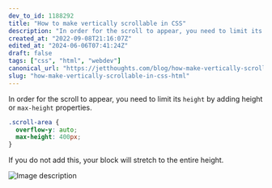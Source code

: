 ```yaml
---
dev_to_id: 1188292
title: "How to make vertically scrollable in CSS"
description: "In order for the scroll to appear, you need to limit its height by adding height or max-height..."
created_at: "2022-09-08T21:16:07Z"
edited_at: "2024-06-06T07:41:24Z"
draft: false
tags: ["css", "html", "webdev"]
canonical_url: "https://jetthoughts.com/blog/how-make-vertically-scrollable-in-css-html"
slug: "how-make-vertically-scrollable-in-css-html"
---
```

In order for the scroll to appear, you need to limit its `height` by adding height or `max-height` properties.

```css
.scroll-area {
  overflow-y: auto;
  max-height: 400px;
}
```

If you do not add this, your block will stretch to the entire height.


![Image description](https://dev-to-uploads.s3.amazonaws.com/uploads/articles/9uxdd7z2ccnh9belnkua.png)



